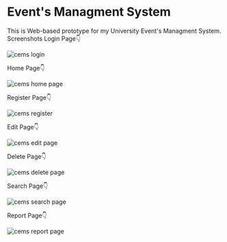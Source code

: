 # Event's Managment System
This is Web-based prototype for my University Event's Managment System.
Screenshots
Login Page👇

![cems login](https://github.com/NaveenKumar68/College_Event_Management_System-main/assets/143395409/d7e4630f-c32c-448e-aece-bc06cbe2e538)

Home Page👇

![cems home page](https://github.com/NaveenKumar68/College_Event_Management_System-main/assets/143395409/6a73913a-119b-42b7-a9d5-e694beb5bcaa)

Register Page👇

![cems register](https://github.com/NaveenKumar68/College_Event_Management_System-main/assets/143395409/2212ac35-9168-48d4-bca2-820096b919ba)

Edit Page👇

![cems edit page](https://github.com/NaveenKumar68/College_Event_Management_System-main/assets/143395409/f85296ea-3151-4a35-b4a4-673910be7f4a)

Delete Page👇

![cems delete page](https://github.com/NaveenKumar68/College_Event_Management_System-main/assets/143395409/3aeafe4c-d2d9-42e7-ae79-854296f5b3db)

Search Page👇

![cems search page](https://github.com/NaveenKumar68/College_Event_Management_System-main/assets/143395409/4c291107-3c4a-40fe-94f9-de4e36368064)

Report Page👇

![cems report page](https://github.com/NaveenKumar68/College_Event_Management_System-main/assets/143395409/10525e5f-a896-42f0-b8c6-d06bdeb8b284)

